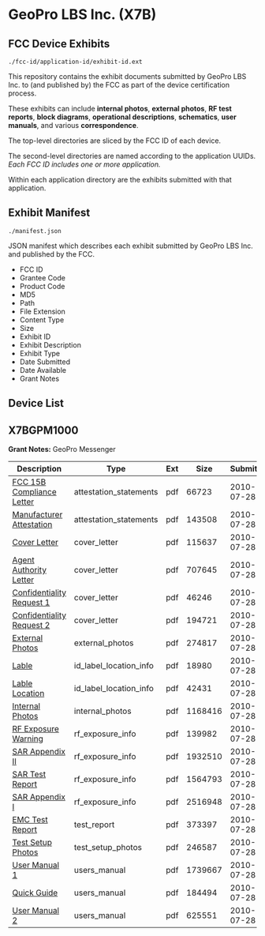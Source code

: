 # GeoPro LBS Inc. (X7B)
## FCC Device Exhibits

```
./fcc-id/application-id/exhibit-id.ext
```

This repository contains the exhibit documents submitted by GeoPro LBS Inc. to (and published by) the FCC as part of the device certification process.

These exhibits can include **internal photos**, **external photos**, **RF test reports**, **block diagrams**, **operational descriptions**, **schematics**, **user manuals**, and various **correspondence**.

The top-level directories are sliced by the FCC ID of each device.

The second-level directories are named according to the application UUIDs. *Each FCC ID includes one or more application.*

Within each application directory are the exhibits submitted with that application. 

## Exhibit Manifest

```
./manifest.json
```

JSON manifest which describes each exhibit submitted by GeoPro LBS Inc. and published by the FCC.

- FCC ID
- Grantee Code
- Product Code
- MD5
- Path
- File Extension
- Content Type
- Size
- Exhibit ID
- Exhibit Description
- Exhibit Type
- Date Submitted
- Date Available
- Grant Notes

## Device List
## X7BGPM1000
**Grant Notes:** GeoPro Messenger

| Description | Type | Ext | Size | Submitted | Available |
| ----------- | ---- | --- | ---- | --------- | --------- |
| [FCC 15B Compliance Letter](X7BGPM1000/97a97403dff71811379b94ef09366bf5/1318685.pdf) | attestation_statements | pdf | 66723 | 2010-07-28 | 2010-07-28 |
| [Manufacturer Attestation](X7BGPM1000/97a97403dff71811379b94ef09366bf5/1318711.pdf) | attestation_statements | pdf | 143508 | 2010-07-28 | 2010-07-28 |
| [Cover Letter](X7BGPM1000/97a97403dff71811379b94ef09366bf5/1318681.pdf) | cover_letter | pdf | 115637 | 2010-07-28 | 2010-07-28 |
| [Agent Authority Letter](X7BGPM1000/97a97403dff71811379b94ef09366bf5/1318682.pdf) | cover_letter | pdf | 707645 | 2010-07-28 | 2010-07-28 |
| [Confidentiality Request 1](X7BGPM1000/97a97403dff71811379b94ef09366bf5/1318683.pdf) | cover_letter | pdf | 46246 | 2010-07-28 | 2010-07-28 |
| [Confidentiality Request 2](X7BGPM1000/97a97403dff71811379b94ef09366bf5/1318684.pdf) | cover_letter | pdf | 194721 | 2010-07-28 | 2010-07-28 |
| [External Photos](X7BGPM1000/97a97403dff71811379b94ef09366bf5/1318689.pdf) | external_photos | pdf | 274817 | 2010-07-28 | 2010-07-28 |
| [Lable](X7BGPM1000/97a97403dff71811379b94ef09366bf5/1318709.pdf) | id_label_location_info | pdf | 18980 | 2010-07-28 | 2010-07-28 |
| [Lable Location](X7BGPM1000/97a97403dff71811379b94ef09366bf5/1318710.pdf) | id_label_location_info | pdf | 42431 | 2010-07-28 | 2010-07-28 |
| [Internal Photos](X7BGPM1000/97a97403dff71811379b94ef09366bf5/1318690.pdf) | internal_photos | pdf | 1168416 | 2010-07-28 | 2010-07-28 |
| [RF Exposure Warning](X7BGPM1000/97a97403dff71811379b94ef09366bf5/1318712.pdf) | rf_exposure_info | pdf | 139982 | 2010-07-28 | 2010-07-28 |
| [SAR Appendix II](X7BGPM1000/97a97403dff71811379b94ef09366bf5/1318715.pdf) | rf_exposure_info | pdf | 1932510 | 2010-07-28 | 2010-07-28 |
| [SAR Test Report](X7BGPM1000/97a97403dff71811379b94ef09366bf5/1318717.pdf) | rf_exposure_info | pdf | 1564793 | 2010-07-28 | 2010-07-28 |
| [SAR Appendix I](X7BGPM1000/97a97403dff71811379b94ef09366bf5/1318718.pdf) | rf_exposure_info | pdf | 2516948 | 2010-07-28 | 2010-07-28 |
| [EMC Test Report](X7BGPM1000/97a97403dff71811379b94ef09366bf5/1318691.pdf) | test_report | pdf | 373397 | 2010-07-28 | 2010-07-28 |
| [Test Setup Photos](X7BGPM1000/97a97403dff71811379b94ef09366bf5/1318692.pdf) | test_setup_photos | pdf | 246587 | 2010-07-28 | 2010-07-28 |
| [User Manual 1](X7BGPM1000/97a97403dff71811379b94ef09366bf5/1318693.pdf) | users_manual | pdf | 1739667 | 2010-07-28 | 2010-07-28 |
| [Quick Guide](X7BGPM1000/97a97403dff71811379b94ef09366bf5/1318719.pdf) | users_manual | pdf | 184494 | 2010-07-28 | 2010-07-28 |
| [User Manual 2](X7BGPM1000/97a97403dff71811379b94ef09366bf5/1318720.pdf) | users_manual | pdf | 625551 | 2010-07-28 | 2010-07-28 |
